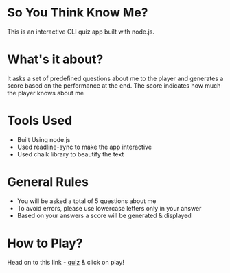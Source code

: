 # So You Think Know Me?

This is an interactive CLI quiz app built with node.js. 

# What's it about?

It asks a set of predefined questions about me to the player and generates a score based on the performance at the end. The score indicates how much the player knows about me

# Tools Used

* Built Using node.js
* Used readline-sync to make the app interactive
* Used chalk library to beautify the text


# General Rules

* You will be asked a total of 5 questions about me
* To avoid errors, please use lowercase letters only in your answer
* Based on your answers a score will be generated & displayed

# How to Play?

Head on to this link - [quiz](https://repl.it/@komalmann/So-You-Think-You-Know-Me/?embed=1&output=1#index.js) & click on play!

